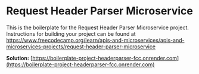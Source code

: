 # Request Header Parser Microservice

This is the boilerplate for the Request Header Parser Microservice project. Instructions for building your project can be found at https://www.freecodecamp.org/learn/apis-and-microservices/apis-and-microservices-projects/request-header-parser-microservice

**Solution:** [https://boilerplate-project-headerparser-fcc.onrender.com](https://boilerplate-project-headerparser-fcc.onrender.com)